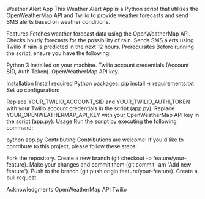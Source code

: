Weather Alert App
This Weather Alert App is a Python script that utilizes the OpenWeatherMap API and Twilio to provide weather forecasts and send SMS alerts based on weather conditions.

Features
Fetches weather forecast data using the OpenWeatherMap API.
Checks hourly forecasts for the possibility of rain.
Sends SMS alerts using Twilio if rain is predicted in the next 12 hours.
Prerequisites
Before running the script, ensure you have the following:

Python 3 installed on your machine.
Twilio account credentials (Account SID, Auth Token).
OpenWeatherMap API key.

Installation
Install required Python packages:
pip install -r requirements.txt
Set up configuration:

Replace YOUR_TWILIO_ACCOUNT_SID and YOUR_TWILIO_AUTH_TOKEN with your Twilio account credentials in the script (app.py).
Replace YOUR_OPENWEATHERMAP_API_KEY with your OpenWeatherMap API key in the script (app.py).
Usage
Run the script by executing the following command:

python app.py
Contributing
Contributions are welcome! If you'd like to contribute to this project, please follow these steps:

Fork the repository.
Create a new branch (git checkout -b feature/your-feature).
Make your changes and commit them (git commit -am 'Add new feature').
Push to the branch (git push origin feature/your-feature).
Create a pull request.

Acknowledgments
OpenWeatherMap API
Twilio

